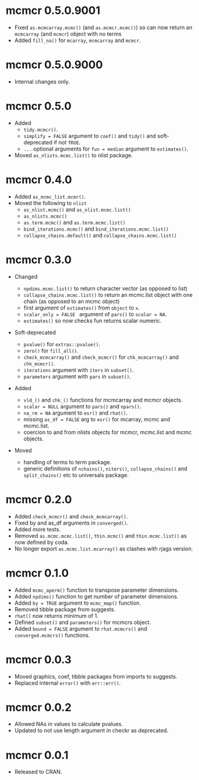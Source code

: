 # mcmcr 0.5.0.9001

- Fixed `as.mcmcarray.mcmc()` (and `as.mcmcr.mcmc()`) so can now return an `mcmcarray` (and `mcmcr`) object with no terms
- Added `fill_na()` for `mcarray`, `mcmcarray` and `mcmcr`.


# mcmcr 0.5.0.9000

- Internal changes only.


# mcmcr 0.5.0

- Added 
  - `tidy.mcmcr()`.
  - `simplify = FALSE` argument to `coef()` and `tidy()` and soft-deprecated if not `TRUE`.
  - `...` optional arguments for `fun = median` argument to `estimates()`.
- Moved `as_nlists.mcmc.list()` to nlist package.

# mcmcr 0.4.0

- Added `as_mcmc_list.mcmr()`.
- Moved the following to `nlist` 
  - `as_nlist.mcmc()` and `as_nlist.mcmc.list()`
  - `as_nlists.mcmc()`
  - `as.term.mcmc()` and `as.term.mcmc.list()`
  - `bind_iterations.mcmc()` and `bind_iterations.mcmc.list()`
  - `collapse_chains.default()` and `collapse_chains.mcmc.list()`

# mcmcr 0.3.0

- Changed
  - `npdims.mcmc.list()` to return character vector (as opposed to list)
  - `collapse_chains.mcmc.list()` to return an mcmc.list object with one chain (as opposed to an mcmc object)
  - first argument of `estimates()` from `object` to `x`.
  - `scalar_only = FALSE ` argument of `pars()` to `scalar = NA`.
  - `estimates()` so now checks fun returns scalar numeric.

- Soft-deprecated 
  - `pvalue()` for `extras::pvalue()`.
  - `zero()` for `fill_all()`.
  - `check_mcmcarray()` and `check_mcmcr()` for `chk_mcmcarray()` and `chk_mcmcr()`.
  - `iterations` argument with `iters` in `subset()`.
  - `parameters` argument with `pars` in `subset()`.

- Added 
  - `vld_()` and `chk_()` functions for mcmcarray and mcmcr objects.
  - `scalar = NULL` argument to `pars()` and `npars()`.
  - `na_rm = NA` argument to `esr()` and `rhat()`.
  - missing `as_df = FALSE` arg to `esr()` for mcarray, mcmc and mcmc.list.
  - coercion to and from nlists objects for mcmcr, mcmc.list and mcmc objects.

- Moved
  - handling of terms to term package.
  - generic definitions of `nchains()`, `niters()`, `collapse_chains()` and `split_chains()` etc to universals package.

# mcmcr 0.2.0

- Added `check_mcmcr()` and `check_mcmcarray()`.
- Fixed by and as_df arguments in `converged()`.
- Added more tests.
- Removed `as.mcmc.mcmc.list()`, `thin.mcmc()` and `thin.mcmc.list()` as now defined by coda.
- No longer export `as.mcmc.list.mcarray()` as clashes with rjags version.

# mcmcr 0.1.0

- Added `mcmc_aperm()` function to transpose parameter dimensions.
- Added `npdims()` function to get number of parameter dimensions.
- Added `by = TRUE` argument to `mcmc_map()` function.
- Removed tibble package from suggests.
- `rhat()` now returns minimum of 1.
- Defined `subset()` and `parameters()` for mcmcrs object.
- Added `bound = FALSE` argument to `rhat.mcmcrs()` and `converged.mcmcrs()` functions.

# mcmcr 0.0.3

- Moved graphics, coef, tibble packages from imports to suggests.
- Replaced internal `error()` with `err::err()`.

# mcmcr 0.0.2

- Allowed NAs in values to calculate pvalues.
- Updated to not use length argument in checkr as deprecated.

# mcmcr 0.0.1

- Released to CRAN.
